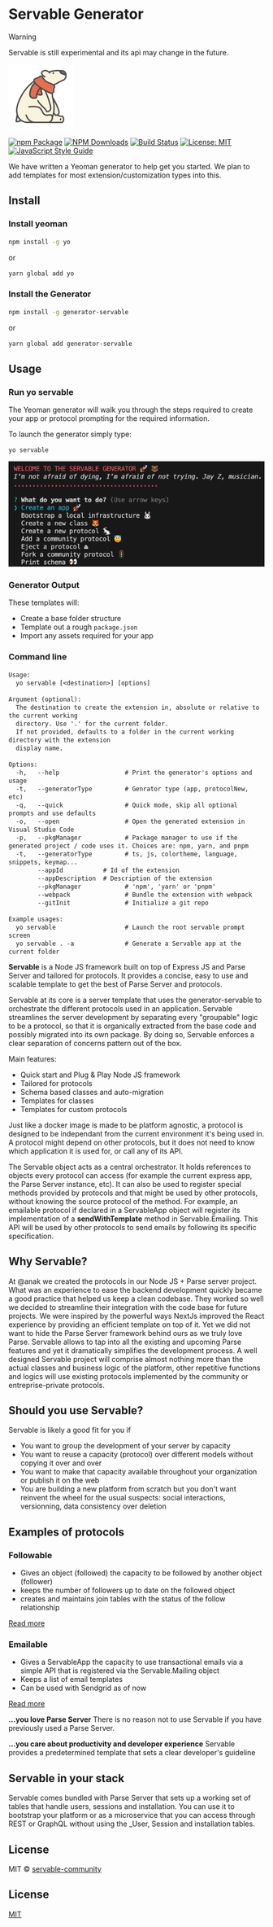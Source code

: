 # Servable Generator

> [!WARNING]
> Servable is still experimental and its api may change in the future.

![logo](/static/img/icon.png)

[![npm Package](https://img.shields.io/npm/v/generator-servable.svg?style=flat-square)](https://www.npmjs.org/package/generator-servable)
[![NPM Downloads](https://img.shields.io/npm/dm/generator-servable.svg)](https://npmjs.org/package/generator-servable)
[![Build Status](https://github.com/servable-community/generator-servable/actions/workflows/release.yml/badge.svg)](https://github.com/servable-community/generator-servable/actions/tests.yml)
[![License: MIT](https://img.shields.io/badge/License-MIT-yellow.svg)](https://opensource.org/licenses/MIT)
[![JavaScript Style Guide](https://img.shields.io/badge/code_style-standard-brightgreen.svg)](https://standardjs.com)


We have written a Yeoman generator to help get you started. We plan to add templates for most extension/customization types into this.

## Install

### Install yeoman
```bash
npm install -g yo
```
or

```bash
yarn global add yo
```

### Install the Generator

```bash
npm install -g generator-servable
```
or

```bash
yarn global add generator-servable
```

## Usage

### Run yo servable
The Yeoman generator will walk you through the steps required to create your app or protocol prompting for the required information.

To launch the generator simply type:

```bash
yo servable
```

![The command generator](/static/img/s1.png)

### Generator Output

These templates will:

* Create a base folder structure
* Template out a rough `package.json`
* Import any assets required for your app

### Command line

```
Usage:
  yo servable [<destination>] [options]

Argument (optional):
  The destination to create the extension in, absolute or relative to the current working
  directory. Use '.' for the current folder.
  If not provided, defaults to a folder in the current working directory with the extension
  display name.

Options:
  -h,   --help                  # Print the generator's options and usage
  -t,   --generatorType         # Genrator type (app, protocolNew, etc)
  -q,   --quick                 # Quick mode, skip all optional prompts and use defaults
  -o,   --open                  # Open the generated extension in Visual Studio Code
  -p,   --pkgManager            # Package manager to use if the generated project / code uses it. Choices are: npm, yarn, and pnpm
  -t,   --generatorType         # ts, js, colortheme, language, snippets, keymap...
        --appId           # Id of the extension
        --appDescription  # Description of the extension
        --pkgManager            # 'npm', 'yarn' or 'pnpm'
        --webpack               # Bundle the extension with webpack
        --gitInit               # Initialize a git repo

Example usages:
  yo servable                   # Launch the root servable prompt screen
  yo servable . -a              # Generate a Servable app at the current folder
```


**Servable** is a Node JS framework built on top of Express JS and Parse Server and tailored for protocols. It provides a concise, easy to use and scalable template to get the best of Parse Server and protocols.

Servable at its core is a server template that uses the generator-servable to orchestrate the different protocols used in an application. Servable streamlines the server development by separating every "groupable" logic to be a protocol, so that it is organically extracted from the base code and possibly migrated into its own package. By doing so, Servable enforces a clear separation of concerns pattern out of the box.

Main features:
- Quick start and Plug & Play Node JS framework
- Tailored for protocols
- Schema based classes and auto-migration
- Templates for classes
- Templates for custom protocols


Just like a docker image is made to be platform agnostic, a protocol is designed to be independant from the current environment it's being used in. A protocol might depend on other protocols, but it does not need to know which application it is used for, or call any of its API.

The Servable object acts as a central orchestrator. It holds references to objects every protocol can access (for example the current express app, the Parse Server instance, etc). It can also be used to register special methods provided by protocols and that might be used by other protocols, without knowing the source protocol of the method. For example, an emailable protocol if declared in a ServableApp object will register its implementation of a **sendWithTemplate** method in Servable.Emailing. This API will be used by other protocols to send emails by following its specific specification.

## Why Servable?
At @anak we created the protocols in our Node JS + Parse server project. What was an experience to ease the backend development quickly became a good practice that helped us keep a clean codebase. They worked so well we decided to streamline their integration with the code base for future projects. We were inspired by the powerful ways NextJs improved the React experience by providing an efficient template on top of it. Yet we did not want to hide the Parse Server framework behind ours as we truly love Parse. Servable allows to tap into all the existing and upcoming Parse features and yet it dramatically simplifies the development process. A well designed Servable project will comprise almost nothing more than the actual classes and business logic of the platform, other repetitive functions and logics will use existing protocols implemented by the community or entreprise-private protocols.

## Should you use Servable?
Servable is likely a good fit for you if
- You want to group the development of your server by capacity
- You want to reuse a capacity (protocol) over different models without copying it over and over
- You want to make that capacity available throughout your organization or publish it on the web
- You are building a new platform from scratch but you don't want reinvent the wheel for the usual suspects: social interactions, versionning, data consistency over deletion

## Examples of protocols
### Followable
- Gives an object (followed) the capacity to be followed by another object (follower)
- keeps the number of followers up to date on the followed object
- creates and maintains join tables with the status of the follow relationship

[Read more](../protocolsLibrary/followable/)

### Emailable
- Gives a ServableApp the capacity to use transactional emails via a simple API that is registered via the Servable.Mailing object
- Keeps a list of email templates
- Can be used with Sendgrid as of now

[Read more](../protocolsLibrary/emailable/)

**...you love Parse Server**
There is no reason not to use Servable if you have previously used a Parse Server.

**...you care about productivity and developer experience**
Servable provides a predetermined template that sets a clear developer's guideline

## Servable in your stack
Servable comes bundled with Parse Server that sets up a working set of tables that handle users, sessions and installation. You can use it to bootstrap your platform or as a microservice that you can access through REST or GraphQL without using the _User, Session and installation tables.


## License

MIT © [servable-community](https://github.com/servable-community)



## License

[MIT](LICENSE)
